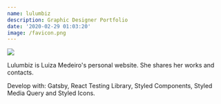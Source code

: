```yaml
---
name: lulumbiz
description: Graphic Designer Portfolio
date: '2020-02-29 01:03:20'
image: /favicon.png
---
```

![](/lulumbizlogo.png)

Lulumbiz is Luiza Medeiro's personal website. She shares her works and contacts.

Develop with: Gatsby, React Testing Library, Styled Components, Styled Media Query and Styled Icons.
